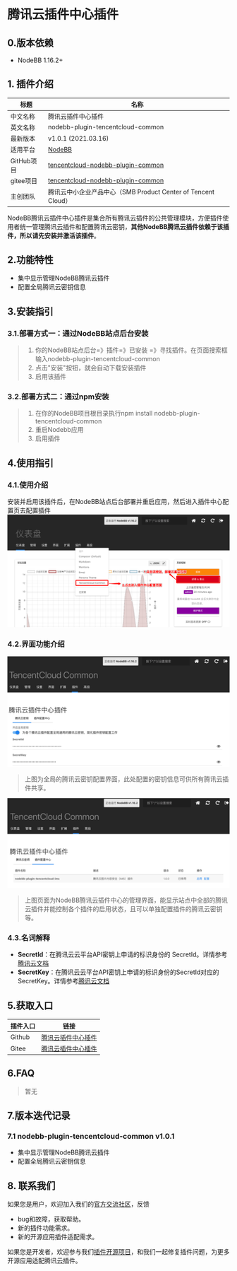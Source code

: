 # 腾讯云插件中心插件

## 0.版本依赖

- NodeBB 1.16.2+

## 1. 插件介绍
| 标题      | 名称    |
| ----     | ---------------- |
| 中文名称   | 腾讯云插件中心插件 |
| 英文名称   | nodebb-plugin-tencentcloud-common |
| 最新版本   | v1.0.1 (2021.03.16) |
| 适用平台   | [NodeBB](https://nodebb.org) |
| GitHub项目| [tencentcloud-nodebb-plugin-common](https://github.com/Tencent-Cloud-Plugins/tencentcloud-nodebb-plugin-common) |
| gitee项目| [tencentcloud-nodebb-plugin-common](https://gitee.com/Tencent-Cloud-Plugins/tencentcloud-nodebb-plugin-common) |
| 主创团队   | 腾讯云中小企业产品中心（SMB Product Center of Tencent Cloud） |

NodeBB腾讯云插件中心插件是集合所有腾讯云插件的公共管理模块，方便插件使用者统一管理腾讯云插件和配置腾讯云密钥，**其他NodeBB腾讯云插件依赖于该插件，所以请先安装并激活该插件**。

## 2.功能特性

- 集中显示管理NodeBB腾讯云插件
- 配置全局腾讯云密钥信息

## 3.安装指引

### 3.1.部署方式一：通过NodeBB站点后台安装
> 1. 你的NodeBB站点后台=》插件=》已安装 =》寻找插件。在页面搜索框输入nodebb-plugin-tencentcloud-common
> 2. 点击"安装"按钮，就会自动下载安装插件
> 3. 启用该插件

### 3.2.部署方式二：通过npm安装
> 1. 在你的NodeBB项目根目录执行npm install nodebb-plugin-tencentcloud-common
> 2. 重启Nodebb应用
> 3. 启用插件

## 4.使用指引
### 4.1.使用介绍
安装并启用该插件后，在NodeBB站点后台部署并重启应用，然后进入插件中心配置页去配置插件
![](./images/common-guide1.png)

### 4.2.界面功能介绍
![](./images/common-guide2.png)
> 上图为全局的腾讯云密钥配置界面，此处配置的密钥信息可供所有腾讯云插件共享。

![](./images/common-guide3.png)
> 上图页面为NodeBB腾讯云插件中心的管理界面，能显示站点中全部的腾讯云插件并能控制各个插件的启用状态，且可以单独配置插件的腾讯云密钥等。



### 4.3.名词解释
- **SecretId**：在腾讯云云平台API密钥上申请的标识身份的 SecretId。详情参考[腾讯云文档](https://cloud.tencent.com/document/product)
- **SecretKey**：在腾讯云云平台API密钥上申请的标识身份的SecretId对应的SecretKey。详情参考[腾讯云文档](https://cloud.tencent.com/document/product)

## 5.获取入口

| 插件入口          | 链接                                                         |
| ----------------- | ------------------------------------------------------------ |
| Github | [腾讯云插件中心插件](https://github.com/Tencent-Cloud-Plugins/tencentcloud-nodebb-plugin-common) |
| Gitee | [腾讯云插件中心插件](https://gitee.com/Tencent-Cloud-Plugins/tencentcloud-nodebb-plugin-common) |

## 6.FAQ

> 暂无

## 7.版本迭代记录

### 7.1 nodebb-plugin-tencentcloud-common v1.0.1
- 集中显示管理NodeBB腾讯云插件
- 配置全局腾讯云密钥信息

## 8. 联系我们

如果您是用户，欢迎加入我们的[官方交流社区](https://dnspod.chat/category/10)，反馈
- bug和故障，获取帮助。
- 新的插件功能需求。
- 新的开源应用插件适配需求。

如果您是开发者，欢迎参与我们[插件开源项目](https://github.com/Tencent-Cloud-Plugins)，和我们一起修复插件问题，为更多开源应用适配腾讯云插件。